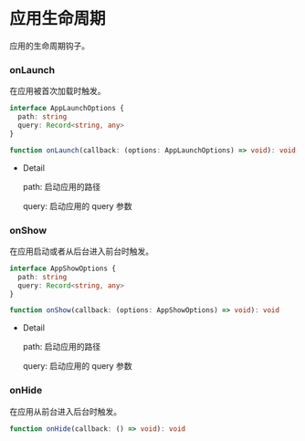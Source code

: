 # 应用生命周期

应用的生命周期钩子。

### onLaunch

在应用被首次加载时触发。

```ts
interface AppLaunchOptions {
  path: string
  query: Record<string, any>
}

function onLaunch(callback: (options: AppLaunchOptions) => void): void
```

- Detail

  path: 启动应用的路径

  query: 启动应用的 query 参数

### onShow

在应用启动或者从后台进入前台时触发。

```ts
interface AppShowOptions {
  path: string
  query: Record<string, any>
}

function onShow(callback: (options: AppShowOptions) => void): void
```

- Detail

  path: 启动应用的路径

  query: 启动应用的 query 参数

### onHide

在应用从前台进入后台时触发。

```ts
function onHide(callback: () => void): void
```
